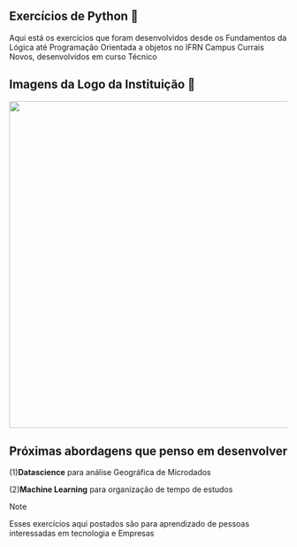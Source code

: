 ## Exercícios de Python 🚀

<p> Aqui está os exercícios que foram desenvolvidos desde os Fundamentos da Lógica até 
Programação Orientada a objetos no IFRN Campus Currais Novos, desenvolvidos 
em curso Técnico</p>

## Imagens da Logo da Instituição 📓

<img align="center" width="590em" src="https://assets.infra.grancursosonline.com.br/projeto/ifrn.jpg">

## Próximas abordagens que penso em desenvolver

 (1)**Datascience** para análise Geográfica de Microdados

 (2)**Machine Learning** para organização de tempo de estudos

 > [!NOTE]
> Esses exercícios aqui postados são para aprendizado de pessoas interessadas em tecnologia e Empresas
